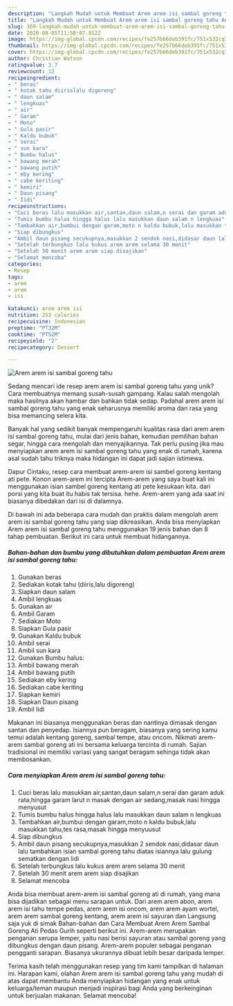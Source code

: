 ```yaml
---
description: "Langkah Mudah untuk Membuat Arem arem isi sambal goreng tahu Anti Gagal"
title: "Langkah Mudah untuk Membuat Arem arem isi sambal goreng tahu Anti Gagal"
slug: 369-langkah-mudah-untuk-membuat-arem-arem-isi-sambal-goreng-tahu-anti-gagal
date: 2020-08-05T11:58:07.812Z
image: https://img-global.cpcdn.com/recipes/fe257b66deb391fc/751x532cq70/arem-arem-isi-sambal-goreng-tahu-foto-resep-utama.jpg
thumbnail: https://img-global.cpcdn.com/recipes/fe257b66deb391fc/751x532cq70/arem-arem-isi-sambal-goreng-tahu-foto-resep-utama.jpg
cover: https://img-global.cpcdn.com/recipes/fe257b66deb391fc/751x532cq70/arem-arem-isi-sambal-goreng-tahu-foto-resep-utama.jpg
author: Christian Watson
ratingvalue: 3.7
reviewcount: 12
recipeingredient:
- " beras"
- " kotak tahu diirislalu digoreng"
- " daun salam"
- " lengkuas"
- " air"
- " Garam"
- " Moto"
- " Gula pasir"
- " Kaldu bubuk"
- " serai"
- " sun kara"
- " Bumbu halus"
- " bawang merah"
- " bawang putih"
- " eby kering"
- " cabe keriting"
- " kemiri"
- " Daun pisang"
- " Iidi"
recipeinstructions:
- "Cuci beras lalu masukkan air,santan,daun salam,n serai dan garam aduk rata,hingga garam larut n masak dengan air sedang,masak nasi hingga menyusut"
- "Tumis bumbu halus hingga halus lalu masukkan daun salam n lengkuas"
- "Tambahkan air,bumbui dengan garam,moto n kaldu bubuk,lalu masukkan tahu,tes rasa,masak hingga menyuusut"
- "Siap dibungkus"
- "Ambil daun pisang secukupnya,masukkan 2 sendok nasi,didasar daun lalu tambahkan isian sambal goreng tahu diatas isiannya lalu gulung sematkan dengan lidi"
- "Setelah terbungkus lalu kukus arem arem selama 30 menit"
- "Setelah 30 menit arem arem siap disajikan"
- "Selamat mencoba"
categories:
- Resep
tags:
- arem
- arem
- isi

katakunci: arem arem isi 
nutrition: 253 calories
recipecuisine: Indonesian
preptime: "PT32M"
cooktime: "PT52M"
recipeyield: "2"
recipecategory: Dessert

---
```



![Arem arem isi sambal goreng tahu](https://img-global.cpcdn.com/recipes/fe257b66deb391fc/751x532cq70/arem-arem-isi-sambal-goreng-tahu-foto-resep-utama.jpg)

Sedang mencari ide resep arem arem isi sambal goreng tahu yang unik? Cara membuatnya memang susah-susah gampang. Kalau salah mengolah maka hasilnya akan hambar dan bahkan tidak sedap. Padahal arem arem isi sambal goreng tahu yang enak seharusnya memiliki aroma dan rasa yang bisa memancing selera kita.

Banyak hal yang sedikit banyak mempengaruhi kualitas rasa dari arem arem isi sambal goreng tahu, mulai dari jenis bahan, kemudian pemilihan bahan segar, hingga cara mengolah dan menyajikannya. Tak perlu pusing jika mau menyiapkan arem arem isi sambal goreng tahu yang enak di rumah, karena asal sudah tahu triknya maka hidangan ini dapat jadi sajian istimewa.

Dapur Cintaku, resep cara membuat arem-arem isi sambel goreng kentang ati pete. Konon arem-arem ini tercipta Arem-arem yang saya buat kali ini menggunakan isian sambel goreng kentang ati pete kesukaan kita. dari porsi yang kita buat itu habis tak tersisa. hehe. Arem-arem yang ada saat ini biasanya dibedakan dari isi di dalamnya.


Di bawah ini ada beberapa cara mudah dan praktis dalam mengolah arem arem isi sambal goreng tahu yang siap dikreasikan. Anda bisa menyiapkan Arem arem isi sambal goreng tahu menggunakan 19 jenis bahan dan 8 tahap pembuatan. Berikut ini cara untuk membuat hidangannya.

<!--inarticleads1-->

##### Bahan-bahan dan bumbu yang dibutuhkan dalam pembuatan Arem arem isi sambal goreng tahu:

1. Gunakan  beras
1. Sediakan  kotak tahu (diiris,lalu digoreng)
1. Siapkan  daun salam
1. Ambil  lengkuas
1. Gunakan  air
1. Ambil  Garam
1. Sediakan  Moto
1. Siapkan  Gula pasir
1. Gunakan  Kaldu bubuk
1. Ambil  serai
1. Ambil  sun kara
1. Gunakan  Bumbu halus:
1. Ambil  bawang merah
1. Ambil  bawang putih
1. Sediakan  eby kering
1. Sediakan  cabe keriting
1. Siapkan  kemiri
1. Siapkan  Daun pisang
1. Ambil  Iidi


Makanan ini biasanya menggunakan beras dan nantinya dimasak dengan santan dan penyedap. Isiannya pun beragam, biasanya yang sering kamu temui adalah kentang goreng, sambal tempe, atau oncom. Nikmati arem-arem sambal goreng ati ini bersama keluarga tercinta di rumah. Sajian tradisional ini memiliki variasi yang sangat beragam sehinga tidak akan membosankan. 

<!--inarticleads2-->

##### Cara menyiapkan Arem arem isi sambal goreng tahu:

1. Cuci beras lalu masukkan air,santan,daun salam,n serai dan garam aduk rata,hingga garam larut n masak dengan air sedang,masak nasi hingga menyusut
1. Tumis bumbu halus hingga halus lalu masukkan daun salam n lengkuas
1. Tambahkan air,bumbui dengan garam,moto n kaldu bubuk,lalu masukkan tahu,tes rasa,masak hingga menyuusut
1. Siap dibungkus
1. Ambil daun pisang secukupnya,masukkan 2 sendok nasi,didasar daun lalu tambahkan isian sambal goreng tahu diatas isiannya lalu gulung sematkan dengan lidi
1. Setelah terbungkus lalu kukus arem arem selama 30 menit
1. Setelah 30 menit arem arem siap disajikan
1. Selamat mencoba


Anda bisa membuat arem-arem isi sambal goreng ati di rumah, yang mana bisa dijadikan sebagai menu sarapan untuk. Dari arem arem abon, arem arem isi tahu tempe pedas, arem arem isi oncom, arem arem ayam wortel, arem arem sambal goreng kentang, arem arem isi sayuran dan Langsung saja yuk di simak Bahan-bahan dan Cara Membuat Arem Arem Sambal Goreng Ati Pedas Gurih seperti berikut ini. Arem-arem merupakan penganan serupa lemper, yaitu nasi berisi sayuran atau sambal goreng yang dibungkus dengan daun pisang. Arem-arem populer sebagai penganan pengganti sarapan. Biasanya ukurannya dibuat lebih besar daripada lemper. 

Terima kasih telah menggunakan resep yang tim kami tampilkan di halaman ini. Harapan kami, olahan Arem arem isi sambal goreng tahu yang mudah di atas dapat membantu Anda menyiapkan hidangan yang enak untuk keluarga/teman maupun menjadi inspirasi bagi Anda yang berkeinginan untuk berjualan makanan. Selamat mencoba!
